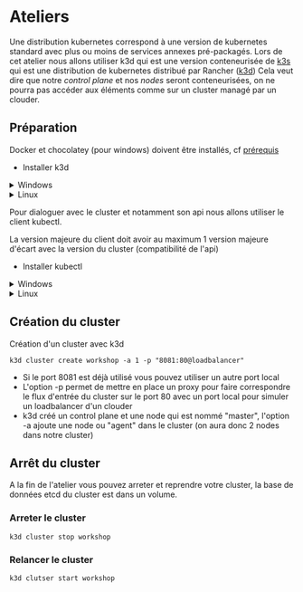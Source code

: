 # Ateliers

Une distribution kubernetes correspond à une version de kubernetes standard avec plus ou moins de services annexes pré-packagés.
Lors de cet atelier nous allons utiliser k3d qui est une version conteneurisée de [k3s](https://k3s.io/) qui est une distribution de kubernetes distribué par Rancher ([k3d](https://github.com/rancher/k3d))
Cela veut dire que notre _control plane_ et nos _nodes_ seront conteneurisées, on ne pourra pas accéder aux éléments comme sur un cluster managé par un clouder.

## Préparation

Docker et chocolatey (pour windows) doivent être installés, cf [prérequis](../prerequis.md)

- Installer k3d

<details>
<summary>Windows</summary>

```shell
# Depuis powershell avec une session admin
choco install k3d
# vérifier l'installtion
k3d version
# k3s porte la version de kubernetes
```

</details>

<details>
<summary>Linux</summary>

```shell
wget -q -O - https://raw.githubusercontent.com/rancher/k3d/main/install.sh | bash
```

vérifier l'installation (k3s porte la version de kubernetes)

```shell
k3d version
```

</details>

Pour dialoguer avec le cluster et notamment son api nous allons utiliser le client kubectl.

La version majeure du client doit avoir au maximum 1 version majeure d'écart avec la version du cluster (compatibilité de l'api)

- Installer kubectl

<details>
<summary>Windows</summary>

Depuis powershell avec une session admin

```shell
choco install kubernetes-cli
```

vérifier l'installation

```shell
kubectl version --client
```

vérifier que le repertoire .kube existe

```shell
mkdir $HOME/.kube
```

</details>

<details>
<summary>Linux</summary>

Consulter la page officielle du client pour télécharger la bonne version de [kubectl](https://kubernetes.io/fr/docs/tasks/tools/install-kubectl/)

```shell
# vérifier l'installation
kubectl version --client
```

</details>

## Création du cluster

Création d'un cluster avec k3d

```shell
k3d cluster create workshop -a 1 -p "8081:80@loadbalancer"
```

- Si le port 8081 est déjà utilisé vous pouvez utiliser un autre port local
- L'option -p permet de mettre en place un proxy pour faire correspondre le flux d'entrée du cluster sur le port 80 avec un port local pour simuler un loadbalancer d'un clouder
- k3d créé un control plane et une node qui est nommé "master", l'option -a ajoute une node ou "agent" dans le cluster (on aura donc 2 nodes dans notre cluster)

## Arrêt du cluster

A la fin de l'atelier vous pouvez arreter et reprendre votre cluster, la base de données etcd du cluster est dans un volume.

### Arreter le cluster

```shell
k3d cluster stop workshop
```

### Relancer le cluster

```shell
k3d clutser start workshop
```
